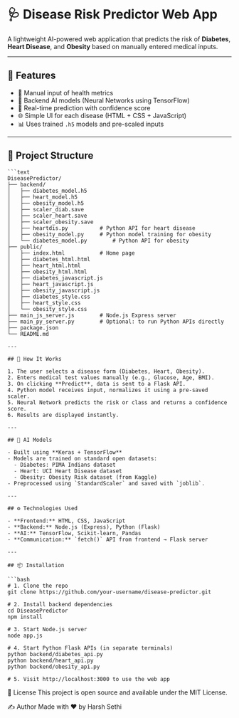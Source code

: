 # 🩺 Disease Risk Predictor Web App

A lightweight AI-powered web application that predicts the risk of **Diabetes**, **Heart Disease**, and **Obesity** based on manually entered medical inputs.

---

## 🚀 Features

- 🔢 Manual input of health metrics
- 🧠 Backend AI models (Neural Networks using TensorFlow)
- 🔁 Real-time prediction with confidence score
- 🌐 Simple UI for each disease (HTML + CSS + JavaScript)
- 📊 Uses trained `.h5` models and pre-scaled inputs

---

## 🧱 Project Structure
```text
```text
DiseasePredictor/
├── backend/
│   ├── diabetes_model.h5
│   ├── heart_model.h5
│   ├── obesity_model.h5
│   ├── scaler_diab.save
│   ├── scaler_heart.save
│   ├── scaler_obesity.save
│   ├── heartdis.py          # Python API for heart disease
│   ├── obesity_model.py     # Python model training for obesity
│   └── diabetes_model.py        # Python API for obesity
├── public/
│   ├── index.html           # Home page
│   ├── diabetes_html.html
│   ├── heart_html.html
│   ├── obesity_html.html
│   ├── diabetes_javascript.js
│   ├── heart_javascript.js
│   ├── obesity_javascript.js
│   ├── diabetes_style.css
│   ├── heart_style.css
│   └── obesity_style.css
├── main_js_server.js        # Node.js Express server
├── main_py_server.py        # Optional: to run Python APIs directly
├── package.json
└── README.md
```


```
---

## 📌 How It Works

1. The user selects a disease form (Diabetes, Heart, Obesity).
2. Enters medical test values manually (e.g., Glucose, Age, BMI).
3. On clicking **Predict**, data is sent to a Flask API.
4. Python model receives input, normalizes it using a pre-saved scaler.
5. Neural Network predicts the risk or class and returns a confidence score.
6. Results are displayed instantly.

---

## 🧠 AI Models

- Built using **Keras + TensorFlow**
- Models are trained on standard open datasets:
  - Diabetes: PIMA Indians dataset
  - Heart: UCI Heart Disease dataset
  - Obesity: Obesity Risk dataset (from Kaggle)
- Preprocessed using `StandardScaler` and saved with `joblib`.

---

## ⚙️ Technologies Used

- **Frontend:** HTML, CSS, JavaScript
- **Backend:** Node.js (Express), Python (Flask)
- **AI:** TensorFlow, Scikit-learn, Pandas
- **Communication:** `fetch()` API from frontend → Flask server

---

## 📦 Installation

```bash
# 1. Clone the repo
git clone https://github.com/your-username/disease-predictor.git

# 2. Install backend dependencies
cd DiseasePredictor
npm install

# 3. Start Node.js server
node app.js

# 4. Start Python Flask APIs (in separate terminals)
python backend/diabetes_api.py
python backend/heart_api.py
python backend/obesity_api.py

# 5. Visit http://localhost:3000 to use the web app

```

📄 License
This project is open source and available under the MIT License.

✍️ Author
Made with ❤️ by Harsh Sethi

